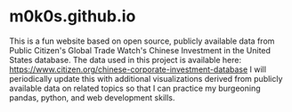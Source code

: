 # m0k0s.github.io
This is a fun website based on open source, publicly available data from Public Citizen's Global Trade Watch's Chinese Investment in the United States database. The data used in this project is available here: https://www.citizen.org/chinese-corporate-investment-database
I will periodically update this with additional visualizations derived from publicly available data on related topics so that I can practice my burgeoning pandas, python, and web development skills.
